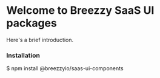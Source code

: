 # Welcome to Breezzy SaaS UI packages

Here's a brief introduction.

### Installation

$ npm install @breezzyio/saas-ui-components